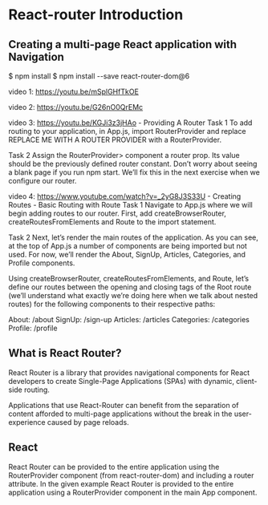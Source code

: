 # React-router Introduction

## Creating a multi-page React application with Navigation

$ npm install
$ npm install --save react-router-dom@6

video 1: https://youtu.be/mSplGHfTkOE

video 2: https://youtu.be/G26nO0QrEMc

video 3: https://youtu.be/KGJi3z3jHAo - Providing A Router
Task 1
To add routing to your application, in App.js, import RouterProvider and replace REPLACE ME WITH A ROUTER PROVIDER with a RouterProvider.

Task 2
Assign the RouterProvider> component a router prop. Its value should be the previously defined router constant. Don’t worry about seeing a blank page if you run npm start. We’ll fix this in the next exercise when we configure our router.

video 4: https://www.youtube.com/watch?v=_2yG8J3S33U - Creating Routes - Basic Routing with Route
Task 1
Navigate to App.js where we will begin adding routes to our router. First, add createBrowserRouter, createRoutesFromElements and Route to the import statement.

Task 2
Next, let’s render the main routes of the application. As you can see, at the top of App.js a number of components are being imported but not used. For now, we’ll render the About, SignUp, Articles, Categories, and Profile components.

Using createBrowserRouter, createRoutesFromElements, and Route, let’s define our routes between the opening and closing tags of the Root route (we’ll understand what exactly we’re doing here when we talk about nested routes) for the following components to their respective paths:

About: /about
SignUp: /sign-up
Articles: /articles
Categories: /categories
Profile: /profile








## What is React Router?
React Router is a library that provides navigational components for React developers to create Single-Page Applications (SPAs) with dynamic, client-side routing.

Applications that use React-Router can benefit from the separation of content afforded to multi-page applications without the break in the user-experience caused by page reloads.

## React <RouterProvider>
React Router can be provided to the entire application using the RouterProvider component (from react-router-dom) and including a router attribute. In the given example React Router is provided to the entire application using a RouterProvider component in the main App component.



